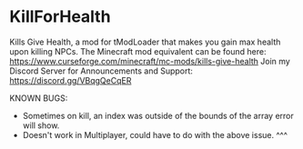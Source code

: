# KillForHealth
Kills Give Health, a mod for tModLoader that makes you gain max health upon killing NPCs.
The Minecraft mod equivalent can be found here: https://www.curseforge.com/minecraft/mc-mods/kills-give-health
Join my Discord Server for Announcements and Support: https://discord.gg/VBqgQeCqER

KNOWN BUGS:
- Sometimes on kill, an index was outside of the bounds of the array error will show.
- Doesn't work in Multiplayer, could have to do with the above issue. ^^^
